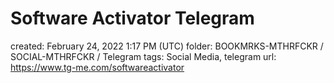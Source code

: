 # Software Activator Telegram

created: February 24, 2022 1:17 PM (UTC)
folder: BOOKMRKS-MTHRFCKR / SOCIAL-MTHRFCKR / Telegram
tags: Social Media, telegram
url: https://www.tg-me.com/softwareactivator